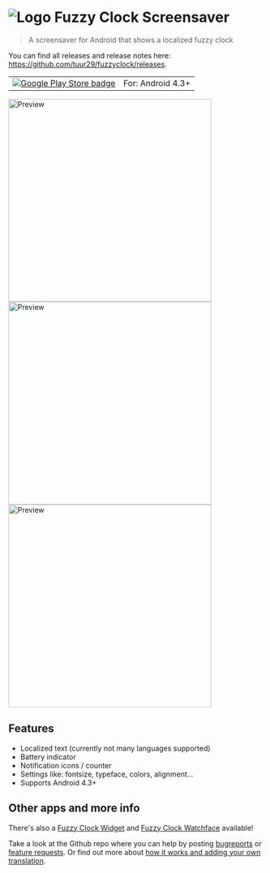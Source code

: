 # ![Logo](https://raw.githubusercontent.com/tuur29/fuzzyclock/master/screensaver/app/src/main/res/mipmap-mdpi/ic_launcher.png "Logo") Fuzzy Clock Screensaver
> A screensaver for Android that shows a localized fuzzy clock

You can find all releases and release notes here: https://github.com/tuur29/fuzzyclock/releases.

| | |
|:-:|:-:|
| [![Google Play Store badge](https://play.google.com/intl/en_us/badges/images/badge_new.png)](https://play.google.com/store/apps/details?id=net.tuurlievens.fuzzyclockscreensaver) | For: Android 4.3+ |

<img alt="Preview" title="Preview" src="https://raw.githubusercontent.com/tuur29/fuzzyclock/master/assets/screenshots/screensaver_1.jpg" height="400"> <img alt="Preview" title="Preview" src="https://raw.githubusercontent.com/tuur29/fuzzyclock/master/assets/screenshots/screensaver_2.jpg" height="400"> <img alt="Preview" title="Preview" src="https://raw.githubusercontent.com/tuur29/fuzzyclock/master/assets/screenshots/screensaver_settings_1.jpg" height="400">

## Features
- Localized text (currently not many languages supported)
- Battery indicator
- Notification icons / counter
- Settings like: fontsize, typeface, colors, alignment...
- Supports Android 4.3+

## Other apps and more info
There's also a [Fuzzy Clock Widget](../widget) and [Fuzzy Clock Watchface](../watchface) available!

Take a look at the Github repo where you can help by posting [bugreports](https://github.com/tuur29/fuzzyclock/issues) or [feature requests](https://github.com/tuur29/fuzzyclock/issues). Or find out more about [how it works and adding your own translation](../shared).

